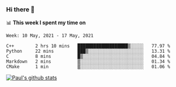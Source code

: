 ### Hi there 👋

📊 **This week I spent my time on**
<!--START_SECTION:waka-->
```text
Week: 10 May, 2021 - 17 May, 2021

C++        2 hrs 10 mins   ███████████████████▒░░░░░   77.97 % 
Python     22 mins         ███▒░░░░░░░░░░░░░░░░░░░░░   13.31 % 
C          8 mins          █▒░░░░░░░░░░░░░░░░░░░░░░░   04.84 % 
Markdown   2 mins          ▒░░░░░░░░░░░░░░░░░░░░░░░░   01.34 % 
CMake      1 min           ▒░░░░░░░░░░░░░░░░░░░░░░░░   01.06 % 
```
<!--END_SECTION:waka-->


[![Paul's github stats](https://github-readme-stats.vercel.app/api?username=mickeyouyou&theme=dracula&show_icons=true)](https://github.com/anuraghazra/github-readme-stats)
